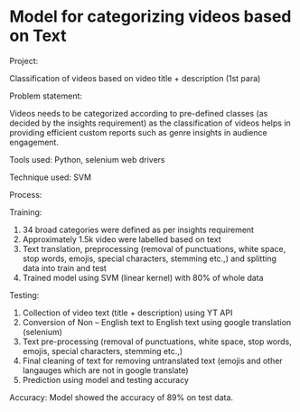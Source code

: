 # Model for categorizing videos based on Text

Project:

Classification of videos based on video title + description (1st para)

Problem statement:

Videos needs to be categorized according to pre-defined classes (as decided by the insights requirement) as the classification of videos helps in providing efficient custom reports such as genre insights in audience engagement.

Tools used: Python, selenium web drivers

Technique used: SVM

Process:

Training:
1.	34 broad categories were defined as per insights requirement
2.	Approximately 1.5k video were labelled based on text
3.  Text translation, preprocessing (removal of punctuations, white space, stop words, emojis, special characters, stemming etc.,) and splitting data into train and test 
3.	Trained model using SVM (linear kernel) with 80% of whole data

Testing:
1.	Collection of video text (title + description) using YT API
2.	Conversion of Non – English text to English text using google translation (selenium)
3.  Text pre-processing (removal of punctuations, white space, stop words, emojis, special characters, stemming etc.,)
4.	Final cleaning of text for removing untranslated text (emojis and other langauges which are not in google translate)
5.	Prediction using model and testing accuracy

Accuracy:
Model showed the accuracy of 89% on test data. 
